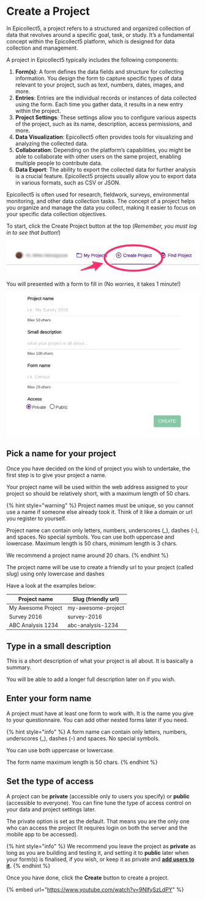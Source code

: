 # Create a Project

In Epicollect5, a project refers to a structured and organized collection of data that revolves around a specific goal, task, or study. It’s a fundamental concept within the Epicollect5 platform, which is designed for data collection and management.

A project in Epicollect5 typically includes the following components:

1. **Form(s)**: A form defines the data fields and structure for collecting information. You design the form to capture specific types of data relevant to your project, such as text, numbers, dates, images, and more.
2. **Entries**: Entries are the individual records or instances of data collected using the form. Each time you gather data, it results in a new entry within the project.
3. **Project Settings**: These settings allow you to configure various aspects of the project, such as its name, description, access permissions, and more.
4. **Data Visualization**: Epicollect5 often provides tools for visualizing and analyzing the collected data.
5. **Collaboration**: Depending on the platform’s capabilities, you might be able to collaborate with other users on the same project, enabling multiple people to contribute data.
6. **Data Export**: The ability to export the collected data for further analysis is a crucial feature. Epicollect5 projects usually allow you to export data in various formats, such as CSV or JSON.

Epicollect5 is often used for research, fieldwork, surveys, environmental monitoring, and other data collection tasks. The concept of a project helps you organize and manage the data you collect, making it easier to focus on your specific data collection objectives.

To start, click the Create Project button at the top (_Remember, you must log in to see that button!_)

![](../.gitbook/assets/create-project-navbar-button.jpg)

You will presented with a form to fill in (No worries, it takes 1 minute!)

![](../.gitbook/assets/create-project-form.png)

## Pick a name for your project

Once you have decided on the kind of project you wish to undertake, the first step is to give your project a name.

Your project name will be used within the web address assigned to your project so should be relatively short, with a maximum length of 50 chars.

{% hint style="warning" %}
Project names must be unique, so you cannot use a name if someone else already took it. Think of it like a domain or url you register to yourself.&#x20;

Project name can contain only letters, numbers, underscores (\_), dashes (-), and spaces. No special symbols. You can use both uppercase and lowercase. Maximum length is 50 chars, minimum length is 3 chars.&#x20;

We recommend a project name around 20 chars.
{% endhint %}

The project name will be use to create a friendly url to your project (called slug) using only lowercase and dashes

Have a look at the examples below:

| Project name       | Slug (friendly url) |
| ------------------ | ------------------- |
| My Awesome Project | my-awesome-project  |
| Survey 2016        | survey-2016         |
| ABC Analysis 1234  | abc-analysis-1234   |

## Type in a small description

This is a short description of what your project is all about. It is basically a summary.&#x20;

You will be able to add a longer full description later on if you wish.

## Enter your form name

A project must have at least one form to work with. It is the name you give to your questionnaire. You can add other nested forms later if you need.

{% hint style="info" %}
A form name can contain only letters, numbers, underscores (\_), dashes (-) and spaces. No special symbols.&#x20;

You can use both uppercase or lowercase.&#x20;

The form name maximum length is 50 chars.
{% endhint %}

## Set the type of access

A project can be **private** (accessible only to users you specify) or **public** (accessible to everyone). You can fine tune the type of access control on your data and project settings later.

The private option is set as the default. That means you are the only one who can access the project (It requires login on both the server and the mobile app to be accessed).

{% hint style="info" %}
We recommend you leave the project as **private** as long as you are building and testing it, and setting it to **public** later when your form(s) is finalised, if you wish, or keep it as private and [**add users to it**](manage-users.md)**.**
{% endhint %}

Once you have done, click the **Create** button to create a project.

{% embed url="https://www.youtube.com/watch?v=9NlfySzLdPY" %}

